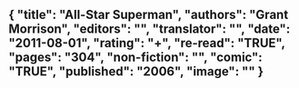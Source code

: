 {
 "title": "All-Star Superman",
 "authors": "Grant Morrison",
 "editors": "",
 "translator": "",
 "date": "2011-08-01",
 "rating": "+",
 "re-read": "TRUE",
 "pages": "304",
 "non-fiction": "",
 "comic": "TRUE",
 "published": "2006",
 "image": ""
}
---

